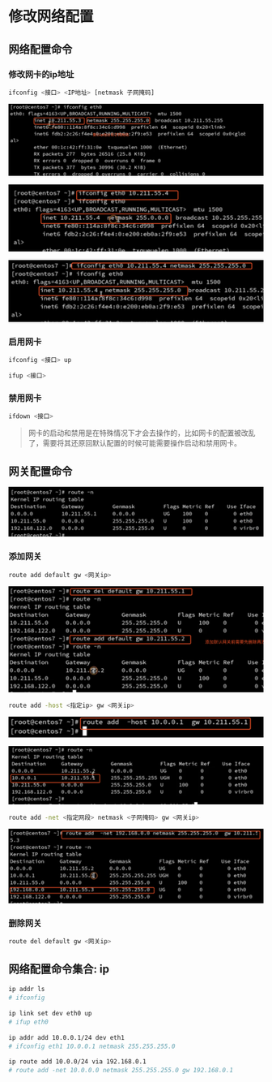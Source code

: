 # 修改网络配置

## 网络配置命令

### 修改网卡的ip地址

```bash
ifconfig <接口> <IP地址> [netmask 子网掩码]
```

![](/blog/lsz/ifconfig7.png)

![](/blog/lsz/ifconfig8.png)

![](/blog/lsz/ifconfig9.png)

### 启用网卡

```bash
ifconfig <接口> up
```

```bash
ifup <接口>
```


### 禁用网卡

```bash
ifdown <接口>
```

> 网卡的启动和禁用是在特殊情况下才会去操作的，比如网卡的配置被改乱了，需要将其还原回默认配置的时候可能需要操作启动和禁用网卡。

## 网关配置命令

![](/blog/lsz/route2.png)

### 添加网关

```bash
route add default gw <网关ip>
```

![](/blog/lsz/route3.png)

```bash
route add -host <指定ip> gw <网关ip>
```

![](/blog/lsz/route4.png)

![](/blog/lsz/route5.png)

```bash
route add -net <指定网段> netmask <子网掩码> gw <网关ip>
```

![](/blog/lsz/route6.png)

### 删除网关

```bash
route del default gw <网关ip>
```

## 网络配置命令集合: ip

```bash
ip addr ls
# ifconfig
```

```bash
ip link set dev eth0 up
# ifup eth0
```

```bash
ip addr add 10.0.0.1/24 dev eth1
# ifconfig eth1 10.0.0.1 netmask 255.255.255.0
```

```bash
ip route add 10.0.0/24 via 192.168.0.1
# route add -net 10.0.0.0 netmask 255.255.255.0 gw 192.168.0.1
```